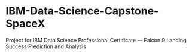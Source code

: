 # IBM-Data-Science-Capstone-SpaceX
Project for IBM Data Science Professional Certificate — Falcon 9 Landing Success Prediction and Analysis
